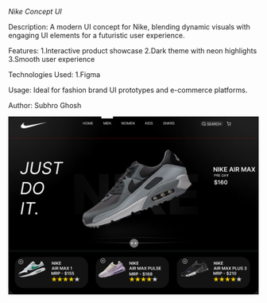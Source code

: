 *Nike Concept UI*

Description:
A modern UI concept for Nike, blending dynamic visuals with engaging UI elements for a futuristic user experience.

Features:
1.Interactive product showcase
2.Dark theme with neon highlights
3.Smooth user experience

Technologies Used:
1.Figma

Usage:
Ideal for fashion brand UI prototypes and e-commerce platforms.

Author:
Subhro Ghosh

![Design Preview](./NIKE-CONCEPT.jpg)
